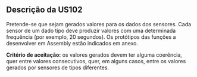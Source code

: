 ## Descrição da US102
Pretende-se que sejam gerados valores para os dados dos sensores. Cada sensor de um
dado tipo deve produzir valores com uma determinada frequência (por exemplo, 20 segundos). Os
protótipos das funções a desenvolver em Assembly estão indicados em anexo.

**Critério de aceitação:** os valores gerados devem ter alguma coerência, quer entre valores
consecutivos, quer, em alguns casos, entre os valores gerados por sensores de tipos diferentes.
